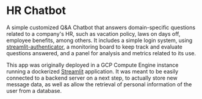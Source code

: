 # HR Chatbot

A simple customized Q&A Chatbot that answers domain-specific questions related to a company's HR, such as vacation policy, laws on days off, employee benefits, among others. It includes a simple login system, using [streamlit-authenticator](https://github.com/mkhorasani/Streamlit-Authenticator), a monitoring board to keep track and evaluate questions answered, and a panel for analysis and metrics related to its use.

This app was originally deployed in a GCP Compute Engine instance running a dockerized [Streamlit](https://streamlit.io) application. It was meant to be easily connected to a backend server on a next step, to actually store new message data, as well as allow the retrieval of personal information of the user from a database.

